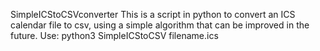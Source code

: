 SimpleICStoCSVconverter
This is a script in python to convert an ICS calendar file to csv, using a simple algorithm that can be improved in the future.
Use:
    python3 SimpleICStoCSV filename.ics
